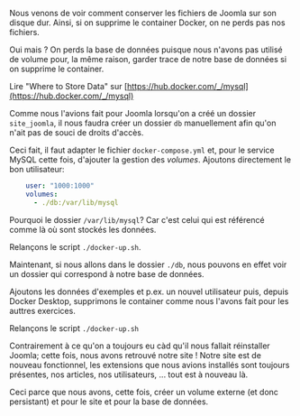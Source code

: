 Nous venons de voir comment conserver les fichiers de Joomla sur son disque dur. Ainsi, si on supprime le container Docker, on ne perds pas nos fichiers.

Oui mais ? On perds la base de données puisque nous n'avons pas utilisé de volume pour, la même raison, garder trace de notre base de données si on supprime le container.

Lire "Where to Store Data" sur [https://hub.docker.com/_/mysql](https://hub.docker.com/_/mysql)

Comme nous l'avions fait pour Joomla lorsqu'on a créé un dossier `site_joomla`, il nous faudra créer un dossier `db` manuellement afin qu'on n'ait pas de souci de droits d'accès.

Ceci fait, il faut adapter le fichier `docker-compose.yml` et, pour le service MySQL cette fois, d'ajouter la gestion des *volumes*. Ajoutons directement le bon utilisateur:

```yml
    user: "1000:1000"
    volumes:
      - ./db:/var/lib/mysql
```

Pourquoi le dossier `/var/lib/mysql`? Car c'est celui qui est référencé comme là où sont stockés les données.

Relançons le script `./docker-up.sh`.

Maintenant, si nous allons dans le dossier `./db`, nous pouvons en effet voir un dossier qui correspond à notre base de données.

Ajoutons les données d'exemples et p.ex. un nouvel utilisateur puis, depuis Docker Desktop, supprimons le container comme nous l'avons fait pour les auttres exercices.

Relançons le script `./docker-up.sh`

Contrairement à ce qu'on a toujours eu càd qu'il nous fallait réinstaller Joomla; cette fois, nous avons retrouvé notre site ! Notre site est de nouveau fonctionnel, les extensions que nous avions installés sont toujours présentes, nos articles, nos utilisateurs, ... tout est à nouveau là.

Ceci parce que nous avons, cette fois, créer un volume externe (et donc persistant) et pour le site et pour la base de données.
